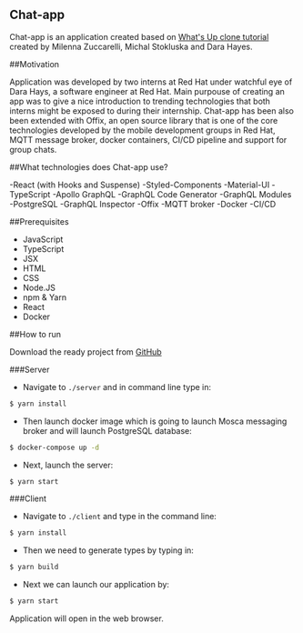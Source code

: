 ## Chat-app

Chat-app is an application created based on [What's Up clone tutorial](https://www.tortilla.academy/Urigo/WhatsApp-Clone-Tutorial/master/next/step/0) created by Milenna Zuccarelli, Michal Stokluska and Dara Hayes.

##Motivation

Application was developed by two interns at Red Hat under watchful eye of Dara Hays, a software engineer at Red Hat. Main purpouse of creating an app was to give a nice introduction to trending technologies that both interns might be exposed to during their internship. Chat-app has been also been extended with Offix, an open source library that is one of the core technologies developed by the mobile development groups in Red Hat, MQTT message broker, docker containers, CI/CD pipeline and support for group chats. 

##What technologies does Chat-app use?

-React (with Hooks and Suspense)
-Styled-Components
-Material-UI
-TypeScript
-Apollo GraphQL
-GraphQL Code Generator
-GraphQL Modules
-PostgreSQL
-GraphQL Inspector
-Offix
-MQTT broker
-Docker
-CI/CD

##Prerequisites

- JavaScript
- TypeScript
- JSX
- HTML
- CSS
- Node.JS
- npm & Yarn
- React
- Docker

##How to run

Download the ready project from [GitHub](https://github.com/aerogear/chat-app)

###Server

- Navigate to `./server` and in command line type in:
```sh
$ yarn install
```
- Then launch docker image which is going to launch Mosca messaging broker and will launch PostgreSQL database:
```sh
$ docker-compose up -d
```
- Next, launch the server:
```sh
$ yarn start
```

###Client

- Navigate to `./client` and type in the command line:
```sh
$ yarn install
```
- Then we need to generate types by typing in:
```sh
$ yarn build
```
- Next we can launch our application by:
```sh
$ yarn start
```
Application will open in the web browser. 





